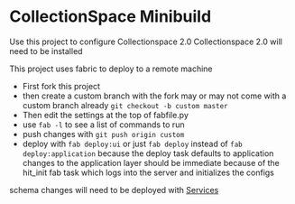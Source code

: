 # CollectionSpace Minibuild
 Use this project to configure Collectionspace 2.0
 Collectionspace 2.0 will need to be installed


This project uses fabric to deploy to a remote machine 

*  First fork this project
*  then create a custom branch with
the fork may or may not come with a custom branch already
  `git checkout -b custom master`
*  Then edit the settings at the top of fabfile.py
*  use `fab -l` to see a list of commands to run 
*  push changes with `git push origin custom`
*  deploy with `fab deploy:ui`  or just `fab deploy`  instead of 
`fab deploy:application`
because the deploy task defaults to application
changes to the application layer should be immediate because of 
the hit_init fab task which logs into the server and initializes the 
configs

schema changes will need to be deployed with 
[Services](http://github.com/collectionspace/services)



